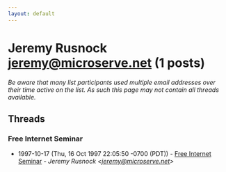 ```yaml
---
layout: default
---
```


# Jeremy Rusnock <jeremy@microserve.net> (1 posts)

_Be aware that many list participants used multiple email addresses over their time active on the list. As such this page may not contain all threads available._

## Threads

### Free Internet Seminar
+ 1997-10-17 (Thu, 16 Oct 1997 22:05:50 -0700 (PDT)) - [Free Internet Seminar](/archive/1997/10/36cd56f7ef078e30ca87e846df6e717f5f4b54763ca00df190931e363c0a3c6d) - _Jeremy Rusnock \<jeremy@microserve.net\>_

